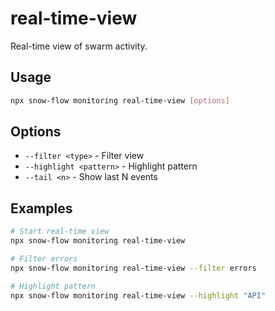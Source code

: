 # real-time-view

Real-time view of swarm activity.

## Usage
```bash
npx snow-flow monitoring real-time-view [options]
```

## Options
- `--filter <type>` - Filter view
- `--highlight <pattern>` - Highlight pattern
- `--tail <n>` - Show last N events

## Examples
```bash
# Start real-time view
npx snow-flow monitoring real-time-view

# Filter errors
npx snow-flow monitoring real-time-view --filter errors

# Highlight pattern
npx snow-flow monitoring real-time-view --highlight "API"
```
